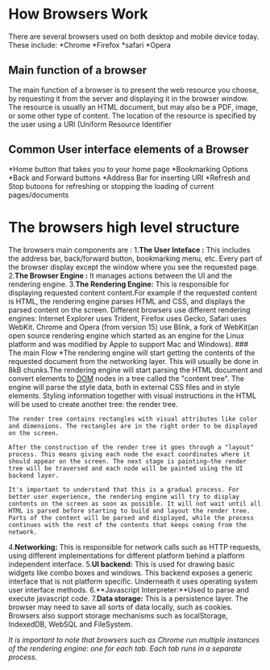 # How Browsers Work

There are several browsers used on both desktop and mobile device today.
These include:
*Chrome
*Firefox
*safari
*Opera

## Main function of a browser
The main function of a browser is to present the web resource you choose, by requesting it from the server and displaying it in the browser window. The resource is usually an HTML document, but may also be a PDF, image, or some other type of content. The location of the resource is specified by the user using a URI (Uniform Resource Identifier
## Common User interface elements of a Browser
*Home button that takes you to your home page
*Bookmarking Options
*Back and Forward buttons
*Address Bar for inserting URI
*Refresh and Stop butoons for refreshing or stopping the loading of current pages/documents

# The browsers high level structure
The browsers main components are :
1.**The User Inteface :** This includes the address bar, back/forward button, bookmarking menu, etc. Every part of the browser display except the window where you see the requested page.
2.**The Browser Engine :** It manages actions between the UI and the rendering engine.
3.**The Rendering Engine:** This is responsible for displaying requested content content.For example if the requested content is HTML, the rendering engine parses HTML and CSS, and displays the parsed content on the screen.
Different browsers use different rendering engines: Internet Explorer uses Trident, Firefox uses Gecko, Safari uses WebKit. Chrome and Opera (from version 15) use Blink, a fork of WebKit(an open source rendering engine which started as an engine for the Linux platform and was modified by Apple to support Mac and Windows).
    ### The main Flow
    *The rendering engine will start getting the contents of the requested document from the networking layer. This will usually be done in 8kB chunks.The rendering engine will start parsing the HTML document and convert elements to [DOM](http://www.html5rocks.com/en/tutorials/internals/howbrowserswork/#DOM) nodes in a tree called the "content tree". The engine will parse the style data, both in external CSS files and in style elements. Styling information together with visual instructions in the HTML will be used to create another tree: the render tree.
    
    The render tree contains rectangles with visual attributes like color and dimensions. The rectangles are in the right order to be displayed on the screen.
    
    After the construction of the render tree it goes through a "layout" process. This means giving each node the exact coordinates where it should appear on the screen. The next stage is painting–the render tree will be traversed and each node will be painted using the UI backend layer.
    
    It's important to understand that this is a gradual process. For better user experience, the rendering engine will try to display contents on the screen as soon as possible. It will not wait until all HTML is parsed before starting to build and layout the render tree. Parts of the content will be parsed and displayed, while the process continues with the rest of the contents that keeps coming from the network.


4.**Networking:** This is responsible for network calls such as HTTP requests, using different implementations for different platform behind a platform independent interface.
5.**UI backend:** This is used for drawing basic widgets like combo boxes and windows. This backend exposes a generic interface that is not platform specific. Underneath it uses operating system user interface methods.
6.**Javascript Interpreter:**Used to parse and execute javascript code.
7.**Data storage:** This is a persistence layer. The browser may need to save all sorts of data locally, such as cookies. Browsers also support storage mechanisms such as localStorage, IndexedDB, WebSQL and FileSystem.

*It is important to note that browsers such as Chrome run multiple instances of the rendering engine: one for each tab. Each tab runs in a separate process.*





